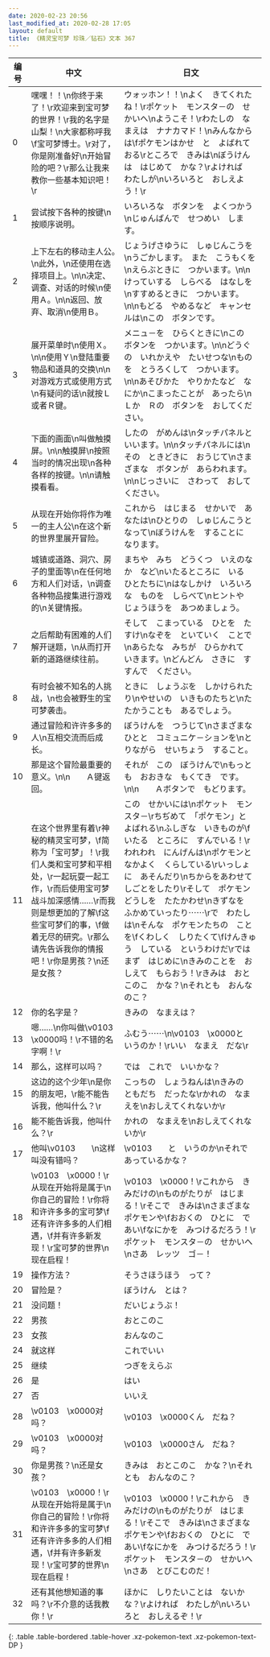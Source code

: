 ```yaml
---
date: 2020-02-23 20:56
last_modified_at: 2020-02-28 17:05
layout: default
title: 《精灵宝可梦 珍珠／钻石》文本 367
---
```

| 编号 | 中文 | 日文 |
| ---- | ---- | ---- |
| 0 | 嘿嘿！！\n你终于来了！\r欢迎来到宝可梦的世界！\r我的名字是山梨！\n大家都称呼我\f宝可梦博士。\r对了，你是刚准备好\n开始冒险的吧？\r那么让我来教你一些基本知识吧！\r | ウォッホン！！\nよく　きてくれたね！\rポケット　モンスタ－の　せかいへ\nようこそ！\rわたしの　なまえは　ナナカマド！\nみんなからは\fポケモンはかせ　と　よばれておる\rところで　きみは\nぼうけんは　はじめて　かな？\rよければ　わたしが\nいろいろと　おしえよう！\r |
| 1 | 尝试按下各种的按键\n按顺序说明。 | いろいろな　ボタンを　よくつかう\nじゅんばんで　せつめい　します。 |
| 2 | 上下左右的移动主人公。　\n此外，\n还使用在选择项目上。\n\n决定、调查、对话的时候\n使用Ａ。\n\n返回、放弃、取消\n使用Ｂ。 | じょうげさゆうに　しゅじんこうを\nうごかします。　また　こうもくを\nえらぶときに　つかいます。\n\nけっていする　しらべる　はなしを\nすすめるときに　つかいます。\n\nもどる　やめるなど　キャンセルは\nこの　ボタンです。 |
| 3 | 展开菜单时\n使用Ｘ。\n\n使用Ｙ\n登陆重要物品和道具的交换\n\n对游戏方式或使用方式\n有疑问的话\n就按Ｌ或者Ｒ键。 | メニュ－を　ひらくときに\nこの　ボタンを　つかいます。\n\nどうぐの　いれかえや　たいせつな\nものを　とうろくして　つかいます。\n\nあそびかた　やりかたなど　なにか\nこまったことが　あったら\nＬか　Ｒの　ボタンを　おしてください。 |
| 4 | 下面的画面\n叫做触摸屏。\n\n触摸屏\n按照当时的情况出现\n各种各样的按键。\n\n请触摸看看。 | したの　がめんは\nタッチパネルと　いいます。\n\nタッチパネルには\nその　ときどきに　おうじて\nさまざまな　ボタンが　あらわれます。\n\nじっさいに　さわって　おしてください。 |
| 5 | 从现在开始你将作为唯一的主人公\n在这个新的世界里展开冒险。 | これから　はじまる　せかいで　あなたは\nひとりの　しゅじんこうと　なって\nぼうけんを　することに　なります。 |
| 6 | 城镇或道路、洞穴、房子的里面等\n在任何地方和人们对话，\n调查各种物品搜集进行游戏的\n关键情报。 | まちや　みち　どうくつ　いえのなか　など\nいたるところに　いる　ひとたちに\nはなしかけ　いろいろな　ものを　しらべて\nヒントや　じょうほうを　あつめましょう。 |
| 7 | 之后帮助有困难的人们解开谜题，\n从而打开新的道路继续往前。 | そして　こまっている　ひとを　たすけ\nなぞを　といていく　ことで\nあらたな　みちが　ひらかれて　いきます。\nどんどん　さきに　すすんで　ください。 |
| 8 | 有时会被不知名的人挑战，\n也会被野生的宝可梦袭击。 | ときに　しょうぶを　しかけられたり\nやせいの　いきものたちと\nたたかうことも　あるでしょう。 |
| 9 | 通过冒险和许许多多的人\n互相交流而后成长。 | ぼうけんを　つうじて\nさまざまな　ひとと　コミュニケ－ションを\nとりながら　せいちょう　すること。 |
| 10 | 那是这个冒险最重要的意义。\n\n　　Ａ键返回。 | それが　この　ぼうけんで\nもっとも　おおきな　もくてき　です。\n\n　　Ａボタンで　もどります。 |
| 11 | 在这个世界里有着\r神秘的精灵宝可梦，\f简称为「宝可梦」！\r我们人类和宝可梦和平相处，\r一起玩耍一起工作，\r而后使用宝可梦战斗加深感情……\r而我则是想更加的了解\f这些宝可梦们的事，\f做着无尽的研究。\r那么请先告诉我你的情报吧！\r你是男孩？\n还是女孩？ | この　せかいには\nポケット　モンスタ－\rちぢめて　「ポケモン」と　よばれる\nふしぎな　いきものが\fいたる　ところに　すんでいる！\rわれわれ　にんげんは\nポケモンと　なかよく　くらしている\rいっしょに　あそんだり\nちからをあわせて　しごとをしたり\rそして　ポケモンどうしを　たたかわせ\nきずなを　ふかめていったり⋯⋯\rで　わたしは\nそんな　ポケモンたちの　ことを\fくわしく　しりたくて\fけんきゅう　している　というわけだ\rでは　まず　はじめに\nきみのことを　おしえて　もらおう！\rきみは　おとこのこ　かな？\nそれとも　おんなのこ？ |
| 12 | 你的名字是？ | きみの　なまえは？ |
| 13 | 嗯……\n你叫做\v0103　\x0000吗！\r不错的名字啊！\r | ふむう⋯⋯\n\v0103　\x0000と　いうのか！\rいい　なまえ　だな\r |
| 14 | 那么，这样可以吗？ | では　これで　いいかな？ |
| 15 | 这边的这个少年\n是你的朋友吧，\r能不能告诉我，他叫什么？\r | こっちの　しょうねんは\nきみの　ともだち　だったな\rかれの　なまえを\nおしえてくれないか\r |
| 16 | 能不能告诉我，他叫什么？\r | かれの　なまえを\nおしえてくれないか\r |
| 17 | 他叫\v0103　　\n这样叫没有错吗？ | \v0103　　と　いうのか\nそれで　あっているかな？ |
| 18 | \v0103　\x0000！\r从现在开始将是属于\n你自己的冒险！\r你将和许许多多的宝可梦\f还有许许多多的人们相遇，\f并有许多新发现！\r宝可梦的世界\n现在启程！ | \v0103　\x0000！\rこれから　きみだけの\nものがたりが　はじまる！\rそこで　きみは\nさまざまな　ポケモンや\fおおくの　ひとに　であい\fなにかを　みつけるだろう！\rポケット　モンスタ－の　せかいへ\nさあ　レッツ　ゴ－！ |
| 19 | 操作方法？ | そうさほうほう　って？ |
| 20 | 冒险是？ | ぼうけん　とは？ |
| 21 | 没问题！ | だいじょうぶ！ |
| 22 | 男孩 | おとこのこ |
| 23 | 女孩 | おんなのこ |
| 24 | 就这样 | これでいい |
| 25 | 继续 | つぎをえらぶ |
| 26 | 是 | はい |
| 27 | 否 | いいえ |
| 28 | \v0103　\x0000对吗？ | \v0103　\x0000くん　だね？ |
| 29 | \v0103　\x0000对吗？ | \v0103　\x0000さん　だね？ |
| 30 | 你是男孩？\n还是女孩？ | きみは　おとこのこ　かな？\nそれとも　おんなのこ？ |
| 31 | \v0103　\x0000！\r从现在开始将是属于\n你自己的冒险！\r你将和许许多多的宝可梦\f还有许许多多的人们相遇，\f并有许多新发现！\r宝可梦的世界\n现在启程！ | \v0103　\x0000！\rこれから　きみだけの\nものがたりが　はじまる！\rそこで　きみは\nさまざまな　ポケモンや\fおおくの　ひとに　であい\fなにかを　みつけるだろう！\rポケット　モンスタ－の　せかいへ\nさあ　とびこむのだ！ |
| 32 | 还有其他想知道的事吗？\r不介意的话我教你！\r | ほかに　しりたいことは　ないかな？\rよければ　わたしが\nいろいろと　おしえるぞ！\r |
{: .table .table-bordered .table-hover .xz-pokemon-text .xz-pokemon-text-DP }